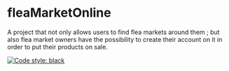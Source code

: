 # fleaMarketOnline
A project that not only allows users to find flea markets around them ; but also flea market owners have the possibility to create their account on it in order to put their products on sale.

[![Code style: black](https://img.shields.io/badge/code%20style-black-000000.svg)](https://github.com/psf/black)
